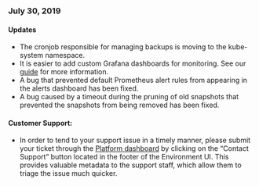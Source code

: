 ### July 30, 2019

#### Updates
- The cronjob responsible for managing backups is moving to the kube-system namespace.
- It is easier to add custom Grafana dashboards for monitoring. See our [guide](#GrafanaDashboards) for more information.
- A bug that prevented default Prometheus alert rules from appearing in the alerts dashboard has been fixed.
- A bug caused by a timeout during the pruning of old snapshots that prevented the snapshots from being removed has been fixed.

#### Customer Support:

- In order to tend to your support issue in a timely manner, please submit your ticket through the [Platform dashboard](https://product.datica.com) by clicking on the “Contact Support” button located in the footer of the Environment UI. This provides valuable metadata to the support staff, which allow them to triage the issue much quicker.
